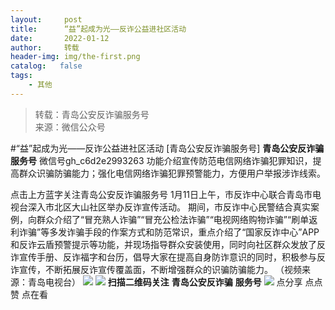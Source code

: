 ```yaml
---
layout:     post
title:      “益”起成为光——反诈公益进社区活动
date:       2022-01-12
author:     转载
header-img: img/the-first.png
catalog:   false
tags:
    - 其他
---
```


<blockquote><p>转载：青岛公安反诈骗服务号<br>
来源：微信公众号</p></blockquote>

#“益”起成为光——反诈公益进社区活动
[青岛公安反诈骗服务号]
**青岛公安反诈骗服务号**
微信号gh_c6d2e2993263
功能介绍宣传防范电信网络诈骗犯罪知识，提高群众识骗防骗能力；强化电信网络诈骗犯罪预警能力，方便用户举报涉诈线索。

点击上方蓝字关注青岛公安反诈骗服务号
1月11日上午，市反诈中心联合青岛市电视台深入市北区大山社区举办反诈宣传活动。
期间，市反诈中心民警结合真实案例，向群众介绍了“冒充熟人诈骗”“冒充公检法诈骗”“电视网络购物诈骗”“刷单返利诈骗”等多发诈骗手段的作案方式和防范常识，重点介绍了“国家反诈中心”APP和反诈云盾预警提示等功能，并现场指导群众安装使用，同时向社区群众发放了反诈宣传手册、反诈福字和台历，倡导大家在提高自身防诈意识的同时，积极参与反诈宣传，不断拓展反诈宣传覆盖面，不断增强群众的识骗防骗能力。
（视频来源：青岛电视台）
![]({{site.baseurl}}/postimg/6xI4h676QXzia5naazW6wFR5ml91zib85OnAdBFSTibic8yWLuWic1rKJBicwSgnqzI9icFMSpImia2H4zZhqLVTr724UA.png)
![]({{site.baseurl}}/postimg/1GjWwxYB3dk0QR6pndF2SISfW55mAuAxDQOiaC2Geq1kE9oibrv0xIEyiazCyo7VubILLicuLicBW77qleN0GPJOTAQ.jpeg)
**扫描二维码关注**
**青岛公安反诈骗**
**服务号**
![]({{site.baseurl}}/postimg/6xI4h676QXzia5naazW6wFR5ml91zib85O2ObvfHFG7tH1qAI6iakIGohmLu4siar1ZzMiawQ7QicgfyZFjriavRic3M6Q.png)
点分享
点点赞
点在看

